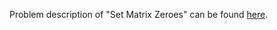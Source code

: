 Problem description of "Set Matrix Zeroes" can be found [here](https://leetcode.com/problems/set-matrix-zeroes/).